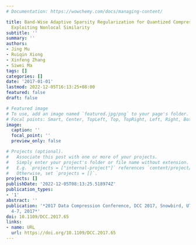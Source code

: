 ```yaml
---
# Documentation: https://wowchemy.com/docs/managing-content/

title: Band-Wise Adaptive Sparsity Regularization for Quantized Compressed Sensing
  Exploiting Nonlocal Similarity
subtitle: ''
summary: ''
authors:
- Jing Mu
- Ruiqin Xiong
- Xinfeng Zhang
- Siwei Ma
tags: []
categories: []
date: '2017-01-01'
lastmod: 2022-12-05T16:13:25+08:00
featured: false
draft: false

# Featured image
# To use, add an image named `featured.jpg/png` to your page's folder.
# Focal points: Smart, Center, TopLeft, Top, TopRight, Left, Right, BottomLeft, Bottom, BottomRight.
image:
  caption: ''
  focal_point: ''
  preview_only: false

# Projects (optional).
#   Associate this post with one or more of your projects.
#   Simply enter your project's folder or file name without extension.
#   E.g. `projects = ["internal-project"]` references `content/project/deep-learning/index.md`.
#   Otherwise, set `projects = []`.
projects: []
publishDate: '2022-12-05T08:13:25.518974Z'
publication_types:
- '1'
abstract: ''
publication: '*2017 Data Compression Conference, DCC 2017, Snowbird, UT, USA, April
  4-7, 2017*'
doi: 10.1109/DCC.2017.65
links:
- name: URL
  url: https://doi.org/10.1109/DCC.2017.65
---
```

